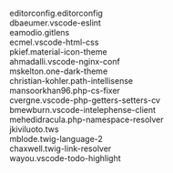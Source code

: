 editorconfig.editorconfig  
dbaeumer.vscode-eslint  
eamodio.gitlens  
ecmel.vscode-html-css  
pkief.material-icon-theme  
ahmadalli.vscode-nginx-conf  
mskelton.one-dark-theme  
christian-kohler.path-intellisense  
mansoorkhan96.php-cs-fixer  
cvergne.vscode-php-getters-setters-cv  
bmewburn.vscode-intelephense-client  
mehedidracula.php-namespace-resolver  
jkiviluoto.tws  
mblode.twig-language-2  
chaxwell.twig-link-resolver  
wayou.vscode-todo-highlight  
